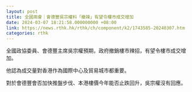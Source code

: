 ```yaml
---
layout: post
title: 全國兩會｜會德豐吳宗權料「撤辣」有望令樓市成交增加
date: 2024-03-07 18:21:58.000000000 +08:00
link: https://news.rthk.hk/rthk/ch/component/k2/1743585-20240307.htm
categories: rthk
---
```


全國政協委員、會德豐主席吳宗權預期，政府撤銷樓市辣招，有望令樓市成交增加。

他認為成交量對香港作為國際中心及貿易城市都重要。

對於會德豐會否加快推盤步伐、本港樓價今年能否止跌回升，吳宗權沒有回應。
